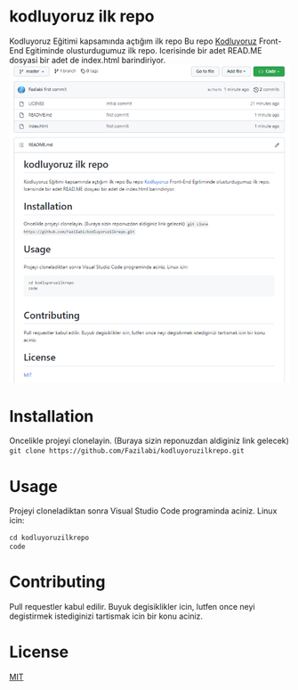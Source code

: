 # kodluyoruz ilk repo
Kodluyoruz Eğitimi kapsamında açtığım ilk repo
Bu repo [Kodluyoruz](http//kodluyoruz.org) Front-End Egitiminde olusturdugumuz ilk repo. Icerisinde bir adet READ.ME dosyasi bir adet de index.html barindiriyor.
![kodluyoruzIlkRepo](/src/img.png)

# Installation
Oncelikle projeyi clonelayin. (Buraya sizin reponuzdan aldiginiz link gelecek)
`git clone https://github.com/Fazilabi/kodluyoruzilkrepo.git`

# Usage
Projeyi cloneladiktan sonra Visual Studio Code programinda aciniz.
Linux icin:
```
cd kodluyoruzilkrepo
code
```
# Contributing
Pull requestler kabul edilir. Buyuk degisiklikler icin, lutfen once neyi degistirmek istediginizi tartismak icin bir konu aciniz.
# License 
[MIT](https://opensource.org/licenses/MIT)
